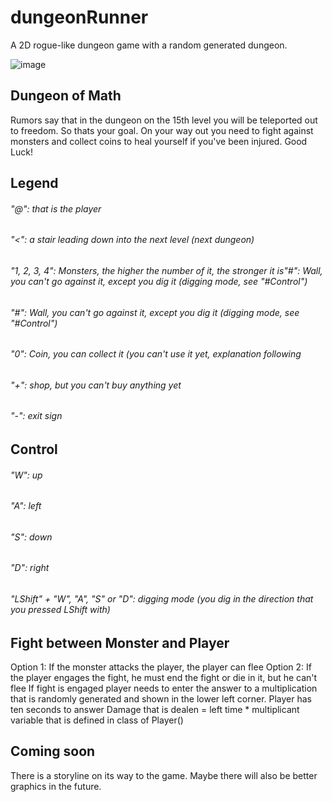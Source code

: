 # dungeonRunner
A 2D rogue-like dungeon game with a random generated dungeon.

![image](https://github.com/spheppner/dungeonRunner/blob/master/screenshot4.png)

## Dungeon of Math
Rumors say that in the dungeon on the 15th level you will be teleported out to freedom. So thats your goal. On your way out you need to fight against monsters and collect coins to heal yourself if you've been injured. Good Luck!

## Legend
###### "@": that is the player
###### "<": a stair leading down into the next level (next dungeon)
###### "1, 2, 3, 4": Monsters, the higher the number of it, the stronger it is"#": Wall, you can't go against it, except you dig it (digging mode, see "#Control")
###### "#": Wall, you can't go against it, except you dig it (digging mode, see "#Control")
###### "0": Coin, you can collect it (you can't use it yet, explanation following
###### "+": shop, but you can't buy anything yet
###### "-": exit sign

## Control
###### "W": up
###### "A": left
###### "S": down
###### "D": right
###### "LShift" + "W", "A", "S" or "D": digging mode (you dig in the direction that you pressed LShift with)

## Fight between Monster and Player
Option 1: If the monster attacks the player, the player can flee
Option 2: If the player engages the fight, he must end the fight or die in it, but he can't flee
If fight is engaged player needs to enter the answer to a multiplication that is randomly generated and shown in the lower left corner. Player has ten seconds to answer
Damage that is dealen = left time * multiplicant variable that is defined in class of Player()

## Coming soon
There is a storyline on its way to the game. Maybe there will also be better graphics in the future.
